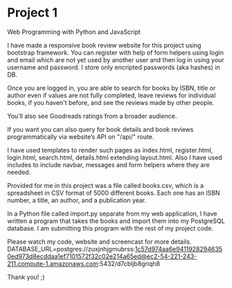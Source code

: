 # Project 1

Web Programming with Python and JavaScript

I have made a responsive book review website for this project using bootstrap framework. 
You can register with help of form helpers using login and email which are not yet used by another user and then log in using your username and password. I store only encripted passwords (aka hashes) in DB.

Once you are logged in, you are able to search for books by ISBN, title or author even if values are not fully completed, leave reviews for individual books, if you haven't before, and see the reviews made by other people. 

You’ll also see Goodreads ratings from a broader audience. 

If you want you can also query for book details and book reviews programmatically via website’s API on "/api/<isbn>" route.

I have used templates to render such pages as index.html, register.html, login.html, search.html, details.html extending layout.html. Also I have used includes to include navbar, messages and form helpers where they are needed.

Provided for me in this project was a file called books.csv, which is a spreadsheet in CSV format of 5000 different books. Each one has an ISBN number, a title, an author, and a publication year. 

In a Python file called import.py separate from my web application, I have written a program that takes the books and import them into my PostgreSQL database. I am submitting this program with the rest of my project code.

Please watch my code, website and screencast for more details.
DATABASE_URL=postgres://zuxjnhjgmubrss:1c57d974aa6e94119282946350ed973d8ecddaa1ef7101572f32c02e214a65ed@ec2-54-221-243-211.compute-1.amazonaws.com:5432/d7cbljb8griqh8

Thank you! ;)
